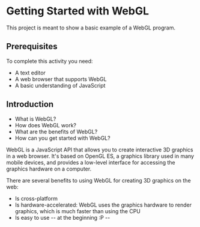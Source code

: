 # Getting Started with WebGL

This project is meant to show a basic example of a WebGL program.

## Prerequisites

To complete this activity you need:

- A text editor
- A web browser that supports WebGL
- A basic understanding of JavaScript

## Introduction

- What is WebGL?
- How does WebGL work?
- What are the benefits of WebGL?
- How can you get started with WebGL?

WebGL is a JavaScript API that allows you to create interactive 3D graphics in a web browser. It's based on OpenGL ES, a graphics library used in many mobile devices, and provides a low-level interface for accessing the graphics hardware on a computer.

There are several benefits to using WebGL for creating 3D graphics on the web:

- Is cross-platform
- Is hardware-accelerated: WebGL uses the graphics hardware to render graphics, which is much faster than using the CPU
- Is easy to use -- at the beginning :P --

